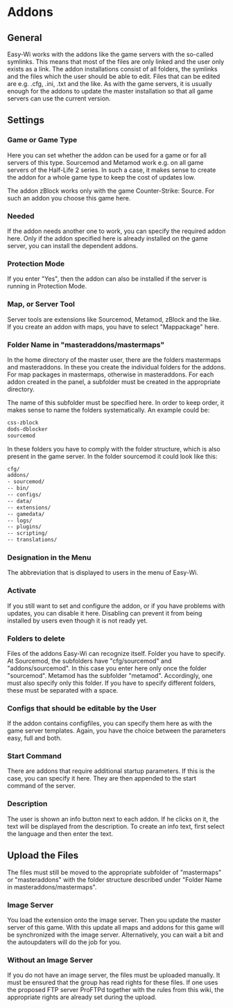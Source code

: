 # Addons

## General

Easy-Wi works with the addons like the game servers with the so-called symlinks. This means that most of the files are only linked and the user only exists as a link. The addon installations consist of all folders, the symlinks and the files which the user should be able to edit. Files that can be edited are e.g. .cfg, .ini, .txt and the like. As with the game servers, it is usually enough for the addons to update the master installation so that all game servers can use the current version.

## Settings

### Game or Game Type

Here you can set whether the addon can be used for a game or for all servers of this type. Sourcemod and Metamod work e.g. on all game servers of the Half-Life 2 series. In such a case, it makes sense to create the addon for a whole game type to keep the cost of updates low.

The addon zBlock works only with the game Counter-Strike: Source. For such an addon you choose this game here.

### Needed

If the addon needs another one to work, you can specify the required addon here. Only if the addon specified here is already installed on the game server, you can install the dependent addons.

### Protection Mode

If you enter "Yes", then the addon can also be installed if the server is running in Protection Mode.

### Map, or Server Tool

Server tools are extensions like Sourcemod, Metamod, zBlock and the like. If you create an addon with maps, you have to select "Mappackage" here.

### Folder Name in "masteraddons/mastermaps"

In the home directory of the master user, there are the folders mastermaps and masteraddons. In these you create the individual folders for the addons. For map packages in mastermaps, otherwise in masteraddons. For each addon created in the panel, a subfolder must be created in the appropriate directory.

The name of this subfolder must be specified here. In order to keep order, it makes sense to name the folders systematically. An example could be:

```sh
css-zblock
dods-dblocker
sourcemod
```

In these folders you have to comply with the folder structure, which is also present in the game server. In the folder sourcemod it could look like this:

```sh
cfg/
addons/
- sourcemod/
-- bin/
-- configs/
-- data/
-- extensions/
-- gamedata/
-- logs/
-- plugins/
-- scripting/
-- translations/
```
### Designation in the Menu

The abbreviation that is displayed to users in the menu of Easy-Wi.

### Activate

If you still want to set and configure the addon, or if you have problems with updates, you can disable it here. Disabling can prevent it from being installed by users even though it is not ready yet.

### Folders to delete

Files of the addons Easy-Wi can recognize itself. Folder you have to specify. At Sourcemod, the subfolders have "cfg/sourcemod" and "addons/sourcemod". In this case you enter here only once the folder "sourcemod". Metamod has the subfolder "metamod". Accordingly, one must also specify only this folder. If you have to specify different folders, these must be separated with a space.

### Configs that should be editable by the User

If the addon contains configfiles, you can specify them here as with the game server templates. Again, you have the choice between the parameters easy, full and both.

### Start Command

There are addons that require additional startup parameters. If this is the case, you can specify it here. They are then appended to the start command of the server.

### Description

The user is shown an info button next to each addon. If he clicks on it, the text will be displayed from the description.
To create an info text, first select the language and then enter the text.

## Upload the Files

The files must still be moved to the appropriate subfolder of "mastermaps" or "masteraddons" with the folder structure described under "Folder Name in masteraddons/mastermaps".

### Image Server

You load the extension onto the image server. Then you update the master server of this game. With this update all maps and addons for this game will be synchronized with the image server. Alternatively, you can wait a bit and the autoupdaters will do the job for you.

### Without an Image Server

If you do not have an image server, the files must be uploaded manually. It must be ensured that the group has read rights for these files. If one uses the proposed FTP server ProFTPd together with the rules from this wiki, the appropriate rights are already set during the upload.
